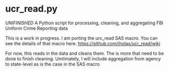 # ucr_read.py
_UNIFINISHED_ A Python script for processing, cleaning, and aggregating FBI Uniform Crime Reporting data

This is a work in progress. I am porting the urc_read SAS macro.  You can see the details of that macro here. https://github.com/iholas/ucr_read/wiki

For now, this reads in the data and cleans them. The is more that need to be done to finish cleaning. Umtimately, I will include aggregation from agency to state-level as is the case in the SAS macro
